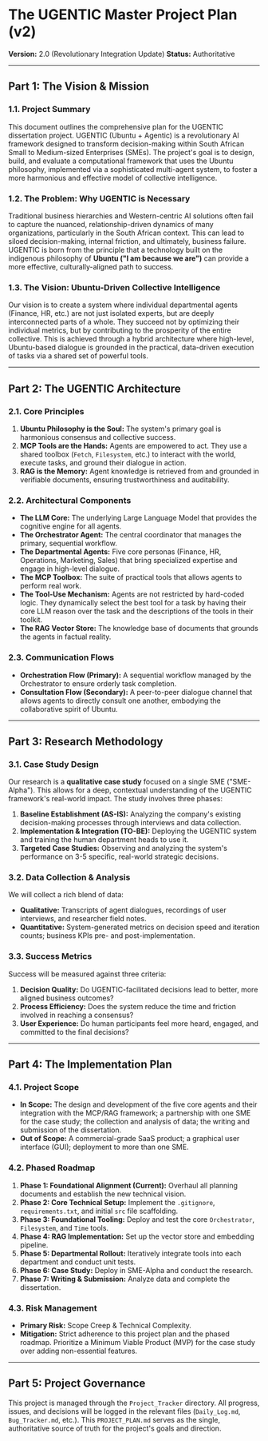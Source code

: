 # The UGENTIC Master Project Plan (v2)

**Version:** 2.0 (Revolutionary Integration Update)
**Status:** Authoritative

---

## Part 1: The Vision & Mission

### 1.1. Project Summary

This document outlines the comprehensive plan for the UGENTIC dissertation project. UGENTIC (Ubuntu + Agentic) is a revolutionary AI framework designed to transform decision-making within South African Small to Medium-sized Enterprises (SMEs). The project's goal is to design, build, and evaluate a computational framework that uses the Ubuntu philosophy, implemented via a sophisticated multi-agent system, to foster a more harmonious and effective model of collective intelligence.

### 1.2. The Problem: Why UGENTIC is Necessary

Traditional business hierarchies and Western-centric AI solutions often fail to capture the nuanced, relationship-driven dynamics of many organizations, particularly in the South African context. This can lead to siloed decision-making, internal friction, and ultimately, business failure. UGENTIC is born from the principle that a technology built on the indigenous philosophy of **Ubuntu ("I am because we are")** can provide a more effective, culturally-aligned path to success.

### 1.3. The Vision: Ubuntu-Driven Collective Intelligence

Our vision is to create a system where individual departmental agents (Finance, HR, etc.) are not just isolated experts, but are deeply interconnected parts of a whole. They succeed not by optimizing their individual metrics, but by contributing to the prosperity of the entire collective. This is achieved through a hybrid architecture where high-level, Ubuntu-based dialogue is grounded in the practical, data-driven execution of tasks via a shared set of powerful tools.

---

## Part 2: The UGENTIC Architecture

### 2.1. Core Principles

1.  **Ubuntu Philosophy is the Soul:** The system's primary goal is harmonious consensus and collective success.
2.  **MCP Tools are the Hands:** Agents are empowered to act. They use a shared toolbox (`Fetch`, `Filesystem`, etc.) to interact with the world, execute tasks, and ground their dialogue in action.
3.  **RAG is the Memory:** Agent knowledge is retrieved from and grounded in verifiable documents, ensuring trustworthiness and auditability.

### 2.2. Architectural Components

*   **The LLM Core:** The underlying Large Language Model that provides the cognitive engine for all agents.
*   **The Orchestrator Agent:** The central coordinator that manages the primary, sequential workflow.
*   **The Departmental Agents:** Five core personas (Finance, HR, Operations, Marketing, Sales) that bring specialized expertise and engage in high-level dialogue.
*   **The MCP Toolbox:** The suite of practical tools that allows agents to perform real work.
*   **The Tool-Use Mechanism:** Agents are not restricted by hard-coded logic. They dynamically select the best tool for a task by having their core LLM reason over the task and the descriptions of the tools in their toolkit.
*   **The RAG Vector Store:** The knowledge base of documents that grounds the agents in factual reality.

### 2.3. Communication Flows

*   **Orchestration Flow (Primary):** A sequential workflow managed by the Orchestrator to ensure orderly task completion.
*   **Consultation Flow (Secondary):** A peer-to-peer dialogue channel that allows agents to directly consult one another, embodying the collaborative spirit of Ubuntu.

---

## Part 3: Research Methodology

### 3.1. Case Study Design

Our research is a **qualitative case study** focused on a single SME ("SME-Alpha"). This allows for a deep, contextual understanding of the UGENTIC framework's real-world impact. The study involves three phases:
1.  **Baseline Establishment (AS-IS):** Analyzing the company's existing decision-making processes through interviews and data collection.
2.  **Implementation & Integration (TO-BE):** Deploying the UGENTIC system and training the human department heads to use it.
3.  **Targeted Case Studies:** Observing and analyzing the system's performance on 3-5 specific, real-world strategic decisions.

### 3.2. Data Collection & Analysis

We will collect a rich blend of data:
*   **Qualitative:** Transcripts of agent dialogues, recordings of user interviews, and researcher field notes.
*   **Quantitative:** System-generated metrics on decision speed and iteration counts; business KPIs pre- and post-implementation.

### 3.3. Success Metrics

Success will be measured against three criteria:
1.  **Decision Quality:** Do UGENTIC-facilitated decisions lead to better, more aligned business outcomes?
2.  **Process Efficiency:** Does the system reduce the time and friction involved in reaching a consensus?
3.  **User Experience:** Do human participants feel more heard, engaged, and committed to the final decisions?

---

## Part 4: The Implementation Plan

### 4.1. Project Scope

*   **In Scope:** The design and development of the five core agents and their integration with the MCP/RAG framework; a partnership with one SME for the case study; the collection and analysis of data; the writing and submission of the dissertation.
*   **Out of Scope:** A commercial-grade SaaS product; a graphical user interface (GUI); deployment to more than one SME.

### 4.2. Phased Roadmap

1.  **Phase 1: Foundational Alignment (Current):** Overhaul all planning documents and establish the new technical vision.
2.  **Phase 2: Core Technical Setup:** Implement the `.gitignore`, `requirements.txt`, and initial `src` file scaffolding.
3.  **Phase 3: Foundational Tooling:** Deploy and test the core `Orchestrator`, `Filesystem`, and `Time` tools.
4.  **Phase 4: RAG Implementation:** Set up the vector store and embedding pipeline.
5.  **Phase 5: Departmental Rollout:** Iteratively integrate tools into each department and conduct unit tests.
6.  **Phase 6: Case Study:** Deploy in SME-Alpha and conduct the research.
7.  **Phase 7: Writing & Submission:** Analyze data and complete the dissertation.

### 4.3. Risk Management

*   **Primary Risk:** Scope Creep & Technical Complexity.
*   **Mitigation:** Strict adherence to this project plan and the phased roadmap. Prioritize a Minimum Viable Product (MVP) for the case study over adding non-essential features.

---

## Part 5: Project Governance

This project is managed through the `Project_Tracker` directory. All progress, issues, and decisions will be logged in the relevant files (`Daily_Log.md`, `Bug_Tracker.md`, etc.). This `PROJECT_PLAN.md` serves as the single, authoritative source of truth for the project's goals and direction.